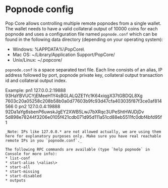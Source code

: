 Popnode config
=======================

Pop Core allows controlling multiple remote popnodes from a single wallet. The wallet needs to have a valid collateral output of 10000 coins for each popnode and uses a configuration file named `popnode.conf` which can be found in the following data directory (depending on your operating system):
 * Windows: %APPDATA%\PopCore\
 * Mac OS: ~/Library/Application Support/PopCore/
 * Unix/Linux: ~/.popcore/

`popnode.conf` is a space separated text file. Each line consists of an alias, IP address followed by port, popnode private key, collateral output transaction id and collateral output index.

Example:
pn1 127.0.0.2:19888 93HaYBVUCYjEMeeH1Y4sBGLALQZE1Yc1K64xiqgX37tGBDQL8Xg 7603c20a05258c208b58b0a0d77603b9fc93d47cfa403035f87f3ce0af814566 0
pn2 127.0.0.4:19888 92Da1aYg6sbenP6uwskJgEY2XWB5LwJ7bXRqc3UPeShtHWJDjDv 5d898e78244f3206e0105f421cdb071d95d111a51cd88eb5511fc0dbf4bfd95f 1
```
_Note: IPs like 127.0.0.* are not allowed actually, we are using them here for explanatory purposes only. Make sure you have real reachable remote IPs in you `popnode.conf`._

The following RPC commands are available (type `help popnode` in Console for more info):
* list-conf
* start-alias \<alias\>
* start-all
* start-missing
* start-disabled
* outputs

